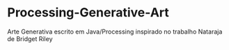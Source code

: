 # Processing-Generative-Art
Arte Generativa escrito em Java/Processing inspirado no trabalho Nataraja de Bridget Riley
